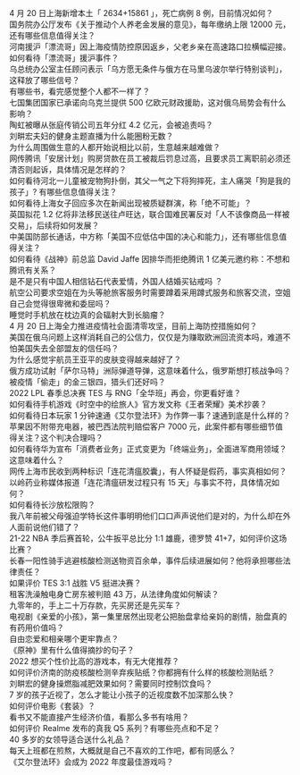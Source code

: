 4 月 20 日上海新增本土「 2634+15861 」，死亡病例 8 例，目前情况如何？  
国务院办公厅发布《关于推动个人养老金发展的意见》，每年缴纳上限 12000 元，还有哪些信息值得关注？  
河南援沪「漂流哥」因上海疫情防控原因返乡，父老乡亲在高速路口拉横幅迎接。如何看待「漂流哥」援沪事件？  
乌总统办公室主任顾问表示「乌方愿无条件与俄方在马里乌波尔举行特别谈判」，这释放了哪些信号？  
有哪些书，看完感觉整个人都不一样了？  
七国集团国家已承诺向乌克兰提供 500 亿欧元财政援助，这对俄乌局势会有什么影响？  
陶虹被曝从张庭传销公司五年分红 4.2 亿元，会被追责吗？  
刘畊宏夫妇的健身主题直播为什么能圈粉无数？  
为什么周围做生意的人都开始说相比以前，生意越来越难做？  
网传腾讯「安居计划」购房贷款在员工被裁后罚息过高，且要求员工离职前必须还清否则起诉，具体情况是怎样的？  
如何看待河北一儿童被宠物狗扑倒，其父一气之下将狗摔死，主人痛哭「狗是我的孩子」? 有哪些信息值得关注？  
如何看待上海女子回应多次在新闻出现被质疑群演，称「绝不可能」？  
英国拟花 1.2 亿将非法移民送往卢旺达，联合国难民署反对「人不该像商品一样被交易」，后续将如何发展？  
中美国防部长通话，中方称「美国不应低估中国的决心和能力」，还有哪些信息值得关注？  
如何看待《战神》前总监 David Jaffe 因排华而拒绝腾讯 1 亿美元邀约称：不想和腾讯有关系？  
是不是只有中国人相信钻石代表爱情，外国人结婚买钻戒吗 ？  
航空公司要求空姐在为头等舱旅客服务时需要蹲着采用蹲式服务和旅客交流，空姐自己会觉得很卑微和委屈吗？  
睡觉时手机放在枕边真的会辐射大到长脑瘤？  
4 月 20 日上海全力推进疫情社会面清零攻坚，目前上海防控措施如何？  
美国在俄乌问题上这样消耗自己的公信力，仅仅是为赚取欧洲回流资本吗，难道不怕美国失去全部盟友的信任吗？  
为什么感觉宇航员王亚平的皮肤变得越来越好了？  
俄方成功试射「萨尔马特」洲际弹道导弹，这意味着什么，俄罗斯想打核战争吗？  
被疫情「偷走」的金三银四，猎头们还好吗？  
2022 LPL 春季总决赛 TES 与 RNG「全华班」再会，你更看好谁？  
如何看待手机游戏《时空中的绘旅人》官方发文称《王者荣耀》美术抄袭？  
如何看待日本玩家 1 分钟速通《艾尔登法环》为作弊一事？速通到底是什么样的？  
苹果因不附带充电器，被巴西法院判赔偿客户 7000 元，此案件都有哪些细节值得关注？这个判决合理吗？  
如何看待华为宣布「消费者业务」正式变更为「终端业务」，全面进军商用领域？这意味着什么？  
网传上海市民收到两种标识「连花清瘟胶囊」，有人怀疑是假药，事实真相如何？  
以岭药业称媒体报道「连花清瘟研发过程只有 15 天」与事实不符，具体情况如何？  
如何看待长沙放松限购？  
我八年前被父母强迫学特长这件事明明他们口口声声说他们是对的，为什么却在外人面前说他们错了？  
21-22 NBA 季后赛首轮，公牛扳平总比分 1:1 雄鹿，德罗赞 41+7，如何评价这场比赛？  
长春一阳性骑手逃避核酸检测送物资百余单，事件后续进展如何？他将承担哪些法律责任？  
如果评价 TES 3:1 战胜 V5 挺进决赛？  
租客洗澡触电身亡房东被判赔 43 万，从法律角度如何解读？  
九零年的，手上二十万存款，先买房还是先买车？  
电视剧《亲爱的小孩》，第一集里居然出现老公把胎盘拿给亲妈的剧情，胎盘真的有药用价值吗？  
自由恋爱和相亲哪个更牢靠点？  
《原神》里有什么值得摘抄的句子？  
2022 想买个性价比高的游戏本，有无大佬推荐？  
如何评价济南的防疫核酸检测辛弃疾贴纸？你都拥有什么样的核酸检测贴纸？  
刘畊宏的健身操燃脂减肥效果如何？需要同时控制饮食吗？  
7 岁的孩子近视了，怎么才能让小孩子的近视度数不加深那么快？  
如何评价电影《套装》？  
看书又不能直接产生经济价值，看那么多书有啥用？  
如何评价 Realme 发布的真我 Q5 系列？有哪些亮点和不足？  
40 多岁的女领导适合送什么礼品？  
每天上班都在煎熬，大概就是自己不喜欢的工作吧，都有同感么？  
《艾尔登法环》会成为 2022 年度最佳游戏吗？  
